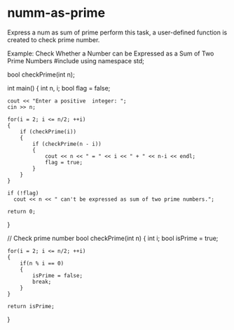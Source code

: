 # numm-as-prime
Express a num as sum of prime
 perform this task, a user-defined function is created to check prime number.

Example: Check Whether a Number can be Expressed as a Sum of Two Prime Numbers
#include <iostream>
using namespace std;

bool checkPrime(int n);

int main()
{
    int n, i;
    bool flag = false;

    cout << "Enter a positive  integer: ";
    cin >> n;

    for(i = 2; i <= n/2; ++i)
    {
        if (checkPrime(i))
        {
            if (checkPrime(n - i))
            {
                cout << n << " = " << i << " + " << n-i << endl;
                flag = true;
            }
        }
    }

    if (!flag)
      cout << n << " can't be expressed as sum of two prime numbers.";

    return 0;
}

// Check prime number
bool checkPrime(int n)
{
    int i;
    bool isPrime = true;

    for(i = 2; i <= n/2; ++i)
    {
        if(n % i == 0)
        {
            isPrime = false;
            break;
        }
    }

    return isPrime;
}
